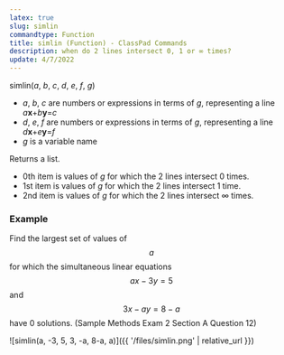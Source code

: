 ```yaml
---
latex: true
slug: simlin
commandtype: Function
title: simlin (Function) - ClassPad Commands
description: when do 2 lines intersect 0, 1 or ∞ times?
update: 4/7/2022
---
```


simlin(*a*, *b*, *c*, *d*, *e*, *f*, *g*)
- *a*, *b*, *c* are numbers or expressions in terms of *g*, representing a line *a***x**+*b***y**=*c*
- *d*, *e*, *f* are numbers or expressions in terms of *g*, representing a line *d***x**+*e***y**=*f*
- *g* is a variable name

Returns a list.
- 0th item is values of *g* for which the 2 lines intersect 0 times.
- 1st item is values of *g* for which the 2 lines intersect 1 time.
- 2nd item is values of *g* for which the 2 lines intersect ∞ times.

### Example

Find the largest set of values of $$ a $$ for which the simultaneous linear equations $$ ax-3y=5 $$ and $$ 3x-ay=8-a $$ have 0 solutions. (Sample Methods Exam 2 Section A Question 12)

![simlin(a, -3, 5, 3, -a, 8-a, a)]({{ '/files/simlin.png' | relative_url }})